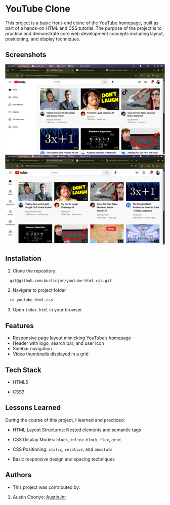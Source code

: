 
# YouTube Clone

This project is a basic front-end clone of the YouTube homepage, built as part of a hands-on HTML and CSS tutorial. The purpose of the project is to practice and demonstrate core web development concepts including layout, positioning, and display techniques.


## Screenshots

![Homepage Preview](snap-shots/snap1.png)
![App Screenshot](snap-shots/snap2.png)


## Installation

1. Clone the repository:

```bash
  git@github.com:Austinjnr/youtube-html-css.git
```
2. Navigate to project folder

```bash
  cd youtube-html-css
```
3. Open ``` index.html ``` in your browser.
    
## Features

- Responsive page layout mimicking YouTube’s homepage
- Header with logo, search bar, and user icon
- Sidebar navigation
- Video thumbnails displayed in a grid


## Tech Stack

- HTML5

- CSS3


## Lessons Learned

During the course of this project, I learned and practiced:

- HTML Layout Structures: Nested elements and semantic tags
- CSS Display Modes: `block`, `inline-block`, `flex`, `grid`

- CSS Positioning: `static`, `relative`, and `absolute`

- Basic responsive design and spacing techniques

## Authors

  + This project was contributed by:

   1. Austin Obonyo: [AustinJnr](https://github.com/Austinjnr)
